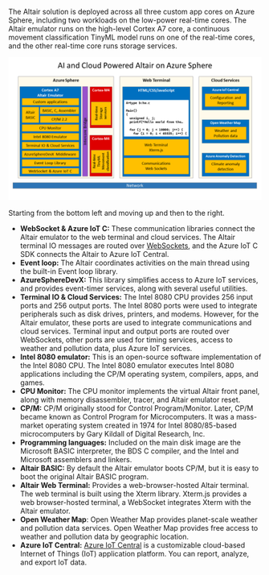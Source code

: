 The Altair solution is deployed across all three custom app cores on Azure Sphere, including two workloads on the low-power real-time cores. The Altair emulator runs on the high-level Cortex A7 core, a continuous movement classification TinyML model runs on one of the real-time cores, and the other real-time core runs storage services.

![The following diagram summarizes the Altair emulator architecture.](img/Altair_8800_Application_Architecture.png)

Starting from the bottom left and moving up and then to the right.

- **WebSocket & Azure IoT C:** These communication libraries connect the Altair emulator to the web terminal and cloud services. The Altair terminal IO messages are routed over [WebSockets](https://en.wikipedia.org/wiki/WebSocket), and the Azure IoT C SDK connects the Altair to Azure IoT Central.
- **Event loop:** The Altair coordinates activities on the main thread using the built-in Event loop library.
- **AzureSphereDevX:** This library simplifies access to Azure IoT services, and provides event-timer services, along with several useful utilities.
- **Terminal IO & Cloud Services:** The Intel 8080 CPU provides 256 input ports and 256 output ports. The Intel 8080 ports were used to integrate peripherals such as disk drives, printers, and modems. However, for the Altair emulator, these ports are used to integrate communications and cloud services. Terminal input and output ports are routed over WebSockets, other ports are used for timing services, access to weather and pollution data, plus Azure IoT services.
- **Intel 8080 emulator:** This is an open-source software implementation of the Intel 8080 CPU. The Intel 8080 emulator executes Intel 8080 applications including the CP/M operating system, compilers, apps, and games.
- **CPU Monitor:** The CPU monitor implements the virtual Altair front panel, along with memory disassembler, tracer, and Altair emulator reset.
- **CP/M:** CP/M originally stood for Control Program/Monitor. Later, CP/M became known as Control Program for Microcomputers. It was a mass-market operating system created in 1974 for Intel 8080/85-based microcomputers by Gary Kildall of Digital Research, Inc.
- **Programming languages:** Included on the main disk image are the Microsoft BASIC interpreter, the BDS C compiler, and the Intel and Microsoft assemblers and linkers.
- **Altair BASIC:** By default the Altair emulator boots CP/M, but it is easy to boot the original Altair BASIC program.
- **Altair Web Terminal:** Provides a web-browser-hosted Altair terminal. The web terminal is built using the Xterm library. Xterm.js provides a web browser-hosted terminal, a WebSocket integrates Xterm with the Altair emulator.
- **Open Weather Map**: Open Weather Map provides planet-scale weather and pollution data services. Open Weather Map provides free access to weather and pollution data by geographic location.
- **Azure IoT Central:** [Azure IoT Central](https://azure.microsoft.com/services/iot-central?azure-portal=true) is a customizable cloud-based Internet of Things (IoT) application platform. You can report, analyze, and export IoT data.
